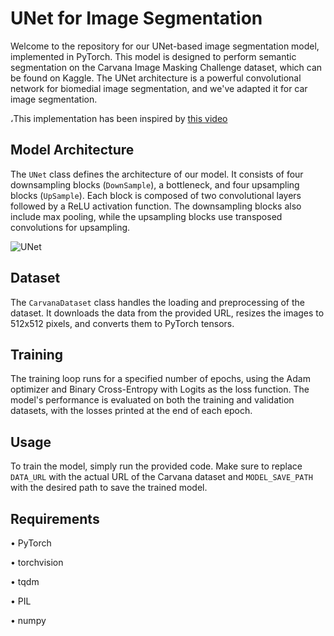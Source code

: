 
# UNet for Image Segmentation

Welcome to the repository for our UNet-based image segmentation model, implemented in PyTorch. This model is designed to perform semantic segmentation on the Carvana Image Masking Challenge dataset, which can be found on Kaggle. The UNet architecture is a powerful convolutional network for biomedial image segmentation, and we've adapted it for car image segmentation.

،This implementation has been inspired by [this video](https://www.youtube.com/watch?v=HS3Q_90hnDg&t=10s)

## Model Architecture

The `UNet` class defines the architecture of our model. It consists of four downsampling blocks (`DownSample`), a bottleneck, and four upsampling blocks (`UpSample`). Each block is composed of two convolutional layers followed by a ReLU activation function. The downsampling blocks also include max pooling, while the upsampling blocks use transposed convolutions for upsampling.







![UNet](https://github.com/zahraasadi257/UNet/assets/57061013/c1a63dca-80ac-48c5-99ee-b403a5da79f5)








## Dataset

The `CarvanaDataset` class handles the loading and preprocessing of the dataset. It downloads the data from the provided URL, resizes the images to 512x512 pixels, and converts them to PyTorch tensors.

## Training

The training loop runs for a specified number of epochs, using the Adam optimizer and Binary Cross-Entropy with Logits as the loss function. The model's performance is evaluated on both the training and validation datasets, with the losses printed at the end of each epoch.

## Usage

To train the model, simply run the provided code. Make sure to replace `DATA_URL` with the actual URL of the Carvana dataset and `MODEL_SAVE_PATH` with the desired path to save the trained model.

## Requirements

•  PyTorch

•  torchvision

•  tqdm

•  PIL

•  numpy

